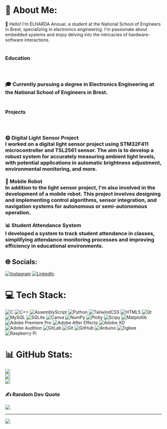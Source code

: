 # 💫 About Me:
👋 Hello! I'm ELHARDA Anouar, a student at the National School of Engineers in Brest, specializing in electronics engineering. I'm passionate about embedded systems and enjoy delving into the intricacies of hardware-software interactions.<br><br><h3>Education<h3><br><br>🎓 Currently pursuing a degree in Electronics Engineering at the National School of Engineers in Brest.<br><br><h3>Projects<h3><br><br>🌞 Digital Light Sensor Project<br>I worked on a digital light sensor project using STM32F411 microcontroller and TSL2561 sensor. The aim is to develop a robust system for accurately measuring ambient light levels, with potential applications in automatic brightness adjustment, environmental monitoring, and more.<br><br>🤖 Mobile Robot<br>In addition to the light sensor project, I'm also involved in the development of a mobile robot. This project involves designing and implementing control algorithms, sensor integration, and navigation systems for autonomous or semi-autonomous operation.<br><br>📊 Student Attendance System<br>I developed a system to track student attendance in classes, simplifying attendance monitoring processes and improving efficiency in educational environments.


## 🌐 Socials:
[![Instagram](https://img.shields.io/badge/Instagram-%23E4405F.svg?logo=Instagram&logoColor=white)](https://instagram.com/anouar.m3) [![LinkedIn](https://img.shields.io/badge/LinkedIn-%230077B5.svg?logo=linkedin&logoColor=white)](https://linkedin.com/in/a-elharda) 

# 💻 Tech Stack:
![C](https://img.shields.io/badge/c-%2300599C.svg?style=plastic&logo=c&logoColor=white) ![C++](https://img.shields.io/badge/c++-%2300599C.svg?style=plastic&logo=c%2B%2B&logoColor=white) ![AssemblyScript](https://img.shields.io/badge/assembly%20script-%23000000.svg?style=plastic&logo=assemblyscript&logoColor=white) ![Python](https://img.shields.io/badge/python-3670A0?style=plastic&logo=python&logoColor=ffdd54) ![TailwindCSS](https://img.shields.io/badge/tailwindcss-%2338B2AC.svg?style=plastic&logo=tailwind-css&logoColor=white) ![HTML5](https://img.shields.io/badge/html5-%23E34F26.svg?style=plastic&logo=html5&logoColor=white) ![Qt](https://img.shields.io/badge/Qt-%23217346.svg?style=plastic&logo=Qt&logoColor=white) ![MySQL](https://img.shields.io/badge/mysql-4479A1.svg?style=plastic&logo=mysql&logoColor=white) ![SQLite](https://img.shields.io/badge/sqlite-%2307405e.svg?style=plastic&logo=sqlite&logoColor=white) ![Canva](https://img.shields.io/badge/Canva-%2300C4CC.svg?style=plastic&logo=Canva&logoColor=white) ![NumPy](https://img.shields.io/badge/numpy-%23013243.svg?style=plastic&logo=numpy&logoColor=white) ![Plotly](https://img.shields.io/badge/Plotly-%233F4F75.svg?style=plastic&logo=plotly&logoColor=white) ![Scipy](https://img.shields.io/badge/SciPy-%230C55A5.svg?style=plastic&logo=scipy&logoColor=%white) ![Matplotlib](https://img.shields.io/badge/Matplotlib-%23ffffff.svg?style=plastic&logo=Matplotlib&logoColor=black) ![Adobe Premiere Pro](https://img.shields.io/badge/Adobe%20Premiere%20Pro-9999FF.svg?style=plastic&logo=Adobe%20Premiere%20Pro&logoColor=white) ![Adobe After Effects](https://img.shields.io/badge/Adobe%20After%20Effects-9999FF.svg?style=plastic&logo=Adobe%20After%20Effects&logoColor=white) ![Adobe XD](https://img.shields.io/badge/Adobe%20XD-470137?style=plastic&logo=Adobe%20XD&logoColor=#FF61F6) ![Adobe Audition](https://img.shields.io/badge/Adobe%20Audition-9999FF.svg?style=plastic&logo=Adobe%20Audition&logoColor=white) ![GitLab](https://img.shields.io/badge/gitlab-%23181717.svg?style=plastic&logo=gitlab&logoColor=white) ![Git](https://img.shields.io/badge/git-%23F05033.svg?style=plastic&logo=git&logoColor=white) ![GitHub](https://img.shields.io/badge/github-%23121011.svg?style=plastic&logo=github&logoColor=white) ![Arduino](https://img.shields.io/badge/-Arduino-00979D?style=plastic&logo=Arduino&logoColor=white) ![Zigbee](https://img.shields.io/badge/zigbee-%23EB0443.svg?style=plastic&logo=zigbee&logoColor=white) ![Raspberry Pi](https://img.shields.io/badge/-RaspberryPi-C51A4A?style=plastic&logo=Raspberry-Pi)
# 📊 GitHub Stats:
![](https://github-readme-stats.vercel.app/api?username=morb0t&theme=dark&hide_border=false&include_all_commits=true&count_private=true)<br/>
![](https://github-readme-streak-stats.herokuapp.com/?user=morb0t&theme=dark&hide_border=false)<br/>
![](https://github-readme-stats.vercel.app/api/top-langs/?username=morb0t&theme=dark&hide_border=false&include_all_commits=true&count_private=true&layout=compact)

### ✍️ Random Dev Quote
![](https://quotes-github-readme.vercel.app/api?type=horizontal&theme=gruvbox)

---
[![](https://visitcount.itsvg.in/api?id=morb0t&icon=0&color=0)](https://visitcount.itsvg.in)

<!-- Proudly created with GPRM ( https://gprm.itsvg.in ) -->
